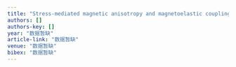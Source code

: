 ```yaml
---
title: "Stress-mediated magnetic anisotropy and magnetoelastic coupling in epitaxial multiferroic PbTiO3-CoFe2O4 nanostructures"
authors: []
authors-key: []
year: "数据暂缺"
article-link: "数据暂缺"
venue: "数据暂缺"
bibex: "数据暂缺"
---
```

